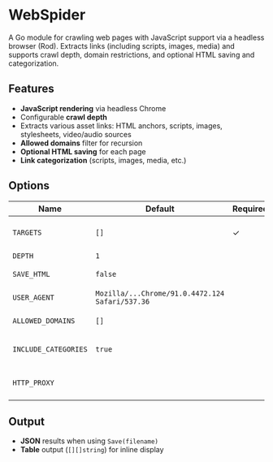 # WebSpider

A Go module for crawling web pages with JavaScript support via a headless browser (Rod). Extracts links (including scripts, images, media) and supports crawl depth, domain restrictions, and optional HTML saving and categorization.

## Features

- **JavaScript rendering** via headless Chrome  
- Configurable **crawl depth**  
- Extracts various asset links: HTML anchors, scripts, images, stylesheets, video/audio sources  
- **Allowed domains** filter for recursion  
- **Optional HTML saving** for each page  
- **Link categorization** (scripts, images, media, etc.)  

## Options

| Name               | Default                                                                                             | Required | Description                                      |
|--------------------|-----------------------------------------------------------------------------------------------------|----------|--------------------------------------------------|
| `TARGETS`          | `[]`                                                                                                | ✓        | List of URLs to crawl (comma-separated or file)  |
| `DEPTH`            | `1`                                                                                                 |          | Maximum crawl depth                              |
| `SAVE_HTML`        | `false`                                                                                             |          | Save full page HTML (`true` or `false`)          |
| `USER_AGENT`       | `Mozilla/...Chrome/91.0.4472.124 Safari/537.36`                                                     |          | Custom User-Agent string                         |
| `ALLOWED_DOMAINS`  | `[]`                                                                                                |          | Domains to restrict recursion                    |
| `INCLUDE_CATEGORIES` | `true`                                                                                            |          | Categorize links by type (scripts, images, media)|
| `HTTP_PROXY` |                                                                                             |          | HTTP proxy to use (e.g. http://127.0.0.1:8080)|


## Output

- **JSON** results when using `Save(filename)`  
- **Table** output (`[][]string`) for inline display  
